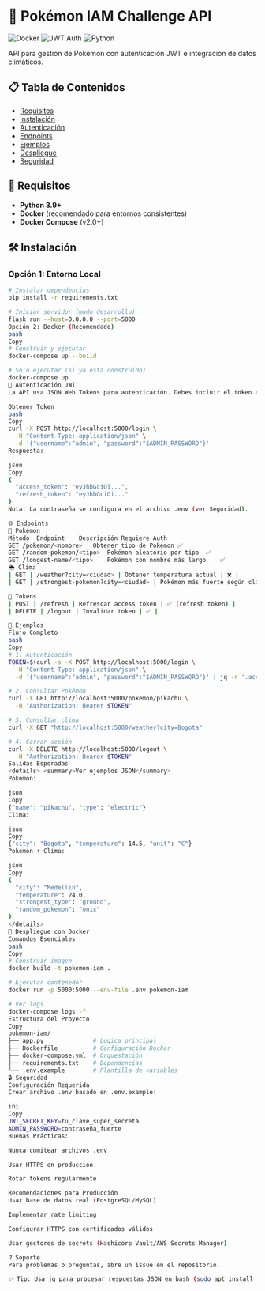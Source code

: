# 🚀 Pokémon IAM Challenge API

![Docker](https://img.shields.io/badge/Docker-✓-blue?logo=docker)
![JWT Auth](https://img.shields.io/badge/JWT_Auth-✓-green)
![Python](https://img.shields.io/badge/Python-3.9+-yellow?logo=python)

API para gestión de Pokémon con autenticación JWT e integración de datos climáticos.

## 📋 Tabla de Contenidos
- [Requisitos](#-requisitos)
- [Instalación](#-instalación)
- [Autenticación](#-autenticación)
- [Endpoints](#-endpoints)
- [Ejemplos](#-ejemplos)
- [Despliegue](#-despliegue)
- [Seguridad](#-seguridad)

## 🔧 Requisitos
- **Python 3.9+**
- **Docker** (recomendado para entornos consistentes)
- **Docker Compose** (v2.0+)

## 🛠 Instalación

### Opción 1: Entorno Local
```bash
# Instalar dependencias
pip install -r requirements.txt

# Iniciar servidor (modo desarrollo)
flask run --host=0.0.0.0 --port=5000
Opción 2: Docker (Recomendado)
bash
Copy
# Construir y ejecutar
docker-compose up --build

# Solo ejecutar (si ya está construido)
docker-compose up
🔐 Autenticación JWT
La API usa JSON Web Tokens para autenticación. Debes incluir el token en el header Authorization.

Obtener Token
bash
Copy
curl -X POST http://localhost:5000/login \
  -H "Content-Type: application/json" \
  -d '{"username":"admin", "password":"$ADMIN_PASSWORD"}'
Respuesta:

json
Copy
{
  "access_token": "eyJhbGciOi...",
  "refresh_token": "eyJhbGciOi..."
}
Nota: La contraseña se configura en el archivo .env (ver Seguridad).

🌐 Endpoints
🐉 Pokémon
Método	Endpoint	Descripción	Requiere Auth
GET	/pokemon/<nombre>	Obtener tipo de Pokémon	✅
GET	/random-pokemon/<tipo>	Pokémon aleatorio por tipo	✅
GET	/longest-name/<tipo>	Pokémon con nombre más largo	✅
🌦️ Clima
| GET | /weather?city=<ciudad> | Obtener temperatura actual | ❌ |
| GET | /strongest-pokemon?city=<ciudad> | Pokémon más fuerte según clima | ✅ |

🔄 Tokens
| POST | /refresh | Refrescar access token | ✅ (refresh token) |
| DELETE | /logout | Invalidar token | ✅ |

📖 Ejemplos
Flujo Completo
bash
Copy
# 1. Autenticación
TOKEN=$(curl -s -X POST http://localhost:5000/login \
  -H "Content-Type: application/json" \
  -d '{"username":"admin", "password":"$ADMIN_PASSWORD"}' | jq -r '.access_token')

# 2. Consultar Pokémon
curl -X GET http://localhost:5000/pokemon/pikachu \
  -H "Authorization: Bearer $TOKEN"

# 3. Consultar clima
curl -X GET "http://localhost:5000/weather?city=Bogota"

# 4. Cerrar sesión
curl -X DELETE http://localhost:5000/logout \
  -H "Authorization: Bearer $TOKEN"
Salidas Esperadas
<details> <summary>Ver ejemplos JSON</summary>
Pokémon:

json
Copy
{"name": "pikachu", "type": "electric"}
Clima:

json
Copy
{"city": "Bogota", "temperature": 14.5, "unit": "C"}
Pokémon + Clima:

json
Copy
{
  "city": "Medellin",
  "temperature": 24.0,
  "strongest_type": "ground",
  "random_pokemon": "onix"
}
</details>
🐳 Despliegue con Docker
Comandos Esenciales
bash
Copy
# Construir imagen
docker build -t pokemon-iam .

# Ejecutar contenedor
docker run -p 5000:5000 --env-file .env pokemon-iam

# Ver logs
docker-compose logs -f
Estructura del Proyecto
Copy
pokemon-iam/
├── app.py              # Lógica principal
├── Dockerfile          # Configuración Docker
├── docker-compose.yml  # Orquestación
├── requirements.txt    # Dependencias
└── .env.example        # Plantilla de variables
🔒 Seguridad
Configuración Requerida
Crear archivo .env basado en .env.example:

ini
Copy
JWT_SECRET_KEY=tu_clave_super_secreta
ADMIN_PASSWORD=contraseña_fuerte
Buenas Prácticas:

Nunca comitear archivos .env

Usar HTTPS en producción

Rotar tokens regularmente

Recomendaciones para Producción
Usar base de datos real (PostgreSQL/MySQL)

Implementar rate limiting

Configurar HTTPS con certificados válidos

Usar gestores de secrets (Hashicorp Vault/AWS Secrets Manager)

⁉️ Soporte
Para problemas o preguntas, abre un issue en el repositorio.

✨ Tip: Usa jq para procesar respuestas JSON en bash (sudo apt install jq en Ubuntu)